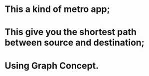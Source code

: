 # This a kind of metro app;
# This give you the shortest path between source and destination;
# Using Graph Concept.
